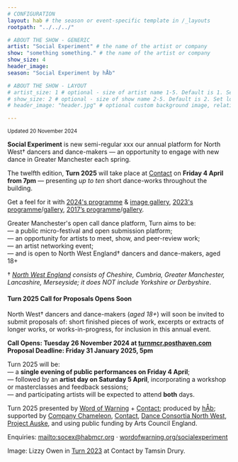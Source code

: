 ```yaml
---
# CONFIGURATION
layout: hab # the season or event-specific template in /_layouts
rootpath: "../../../"

# ABOUT THE SHOW - GENERIC
artist: "Social Experiment" # the name of the artist or company
show: "something something." # the name of the artist or company
show_size: 4
header_image:   
season: "Social Experiment by hÅb"

# ABOUT THE SHOW - LAYOUT
# artist_size: 1 # optional - size of artist name 1-5. Default is 1. Set longer names to lower values
# show_size: 2 # optional - size of show name 2-5. Default is 2. Set longer names to lower values
# header_image: "header.jpg" # optional custom background image, relative to current page

---
```

<small>Updated 20 November 2024</small>        
        
**Social Experiment** is new semi-regular xxx our annual platform for North West† dancers and dance-makers — an opportunity to engage with new dance in Greater Manchester each spring.    
             
The twelfth edition, **Turn 2025** will take place at <a href="https://contactmcr.com" target="_blank">Contact</a> on **Friday 4 April from 7pm** — presenting *up to ten* short dance-works throughout the building.        
         
Get a feel for it with [2024's programme](/current/2024-turn) & [image gallery](/galleries/2024-turn), [2023's programme](/archive/2023-turn)/[gallery](/galleries/2023-turn), [2017’s programme](/archive/2017-turn)/[gallery](/galleries/2017-turn).         
        
Greater Manchester's open call dance platform, Turn aims to be:<br>— a public micro-festival and open submission platform;<br>— an opportunity for artists to meet, show, and peer-review work;<br>— an artist networking event;<br>— and is open to North West England† dancers and dance-makers, aged 18+          
         
† *<a href="http://en.wikipedia.org/wiki/North_West_England" target="_blank">North West England</a> consists of Cheshire, Cumbria, Greater Manchester, Lancashire, Merseyside; it does NOT include Yorkshire or Derbyshire*.        
        
#### Turn 2025 Call for Proposals Opens Soon        
North West† dancers and dance-makers (*aged 18+*) will soon be invited to submit proposals of: short finished pieces of work, excerpts or extracts of longer works, or works-in-progress, for inclusion in this annual event.        
          
**Call Opens: Tuesday 26 November 2024 at <a href="http://turnmcr.posthaven.com" target="_blank">turnmcr.posthaven.com</a><br>Proposal Deadline: Friday 31 January 2025, 5pm**         
         
Turn 2025 will be:<br>— a **single evening of public performances on Friday 4 April**;<br>— followed by an **artist day on Saturday 5 April**, incorporating a workshop or masterclasses and feedback sessions;<br>— and participating artists will be expected to attend **both** days.         
         
Turn 2025 presented by [Word of Warning](/) + <a href="https://contactmcr.com" target="_blank">Contact</a>; produced by [hÅb](/hab); supported by <a href="https://companychameleon.com" target="_blank">Company Chameleon</a>, <a href="https://contactmcr.com" target="_blank">Contact</a>, <a href="https://danceconsortianorthwest.org" target="_blank">Dance Consortia North West</a>, <a href="https://projectauske.com" target="_blank">Project Auske</a>, and using public funding by Arts Council England.        
         
Enquiries: <mailto:socex@habmcr.org> · <a href="https://wordofwarning.org/socialexperiment" target="_blank">wordofwarning.org/socialexperiment</a>         
                  
Image: Lizzy Owen in [Turn 2023](/archive/2023-turn) at Contact by Tamsin Drury.
